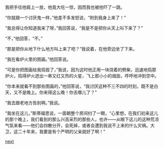 
我把手往他肩上一放，他竟大吃一惊，因而我也被他吓了一跳。

“你就跟一个讨厌鬼一样，”他差不多发怒说，“附到我身上来了！”

“我总得让你知道我来了呀，”我回答说，“我是不是把你从天上叫下来了？”

“不，”他回答，“不。”

“那是把你从地下什么地方叫上来了吧？”我说着，在他旁边坐了下来。

“我在看炉火里的图画。”他回答说。

“可是你把图画给我捣毁了，”我说，因为这时他正用一块烧着的劈柴，迅速地捣那炉火，捣得炉火迸出一串又红又热的火星，飞上那小小的烟囱，呼呼地冲到空中。

“你本来就看不到那些图画的，”他回答说，“我讨厌这种不三不四的时刻，既不是白天，又不是晚上。你来得这么晚！你去哪儿了？”

“我去跟老地方告别啊。”我说。

“我坐在这儿，”斯蒂福思说，一面朝整个房间扫了一眼，“心里想，在我们初来这儿的那个晚上，我们看到的那么兴高采烈的那些人，也许——从眼下这儿的这种荒凉气氛来看——他们会四散分开，会死掉，或者会遭到我说不上来的什么灾祸。大卫，这二十年来，我要是有个严明的父亲就好了啊！”

[next](page287)